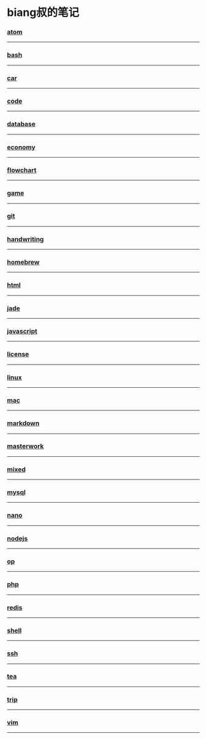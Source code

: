 biang叔的笔记
===========

### [atom](atom/index)

---

### [bash](bash/index)

---

### [car](car/index)

---

### [code](code/index)

---

### [database](database/index)

---

### [economy](economy/index)

---

### [flowchart](flowchart/index)

---

### [game](game/index)

---

### [git](git/index)

---

### [handwriting](handwriting/index)

---

### [homebrew](homebrew/index)

---

### [html](html/index)

---

### [jade](jade/index)

---

### [javascript](javascript/index)

---

### [license](license/index)

---

### [linux](linux/index)

---

### [mac](mac/index)

---

### [markdown](markdown/index)

---

### [masterwork](masterwork/index)

---

### [mixed](mixed/index)

---

### [mysql](mysql/index)

---

### [nano](nano/index)

---

### [nodejs](nodejs/index)

---

### [op](op/index)

---

### [php](php/index)

---

### [redis](redis/index)

---

### [shell](shell/index)

---

### [ssh](ssh/index)

---

### [tea](tea/index)

---

### [trip](trip/index)

---

### [vim](vim/index)

---
